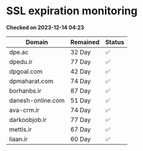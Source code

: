 # SSL expiration monitoring

**Checked on 2023-12-14 04:23**

| Domain | Remained | Status       |
|--------|----------|--------------|
| dpe.ac     | 32 Day   | ✅ |
| dpedu.ir     | 77 Day   | ✅ |
| dpgoal.com     | 42 Day   | ✅ |
| dpmaharat.com     | 74 Day   | ✅ |
| borhanbs.ir     | 87 Day   | ✅ |
| danesh-online.com     | 51 Day   | ✅ |
| ava-crm.ir     | 74 Day   | ✅ |
| darkoobjob.ir     | 77 Day   | ✅ |
| mettis.ir     | 67 Day   | ✅ |
| liaan.ir     | 60 Day   | ✅ |
